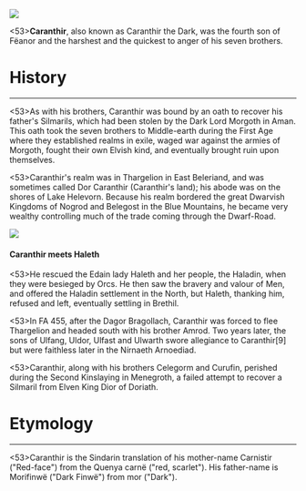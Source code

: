 ![](caranthir/1.jpg)

<53>**Caranthir**, also known as Caranthir the Dark, was the fourth son of Fëanor and the harshest and the quickest to anger of his seven brothers.

# History
---

<53>As with his brothers, Caranthir was bound by an oath to recover his father's Silmarils, which had been stolen by the Dark Lord Morgoth in Aman. This oath took the seven brothers to Middle-earth during the First Age where they established realms in exile, waged war against the armies of Morgoth, fought their own Elvish kind, and eventually brought ruin upon themselves.

<53>Caranthir's realm was in Thargelion in East Beleriand, and was sometimes called Dor Caranthir (Caranthir's land); his abode was on the shores of Lake Helevorn. Because his realm bordered the great Dwarvish Kingdoms of Nogrod and Belegost in the Blue Mountains, he became very wealthy controlling much of the trade coming through the Dwarf-Road.

![](caranthir/2.jpg)

#### Caranthir meets Haleth

<53>He rescued the Edain lady Haleth and her people, the Haladin, when they were besieged by Orcs. He then saw the bravery and valour of Men, and offered the Haladin settlement in the North, but Haleth, thanking him, refused and left, eventually settling in Brethil.

<53>In FA 455, after the Dagor Bragollach, Caranthir was forced to flee Thargelion and headed south with his brother Amrod. Two years later, the sons of Ulfang, Uldor, Ulfast and Ulwarth swore allegiance to Caranthir[9] but were faithless later in the Nírnaeth Arnoediad.

<53>Caranthir, along with his brothers Celegorm and Curufin, perished during the Second Kinslaying in Menegroth, a failed attempt to recover a Silmaril from Elven King Dior of Doriath.

# Etymology

---

<53>Caranthir is the Sindarin translation of his mother-name Carnistir ("Red-face") from the Quenya carnë ("red, scarlet"). His father-name is Morifinwë ("Dark Finwë") from mor ("Dark").
